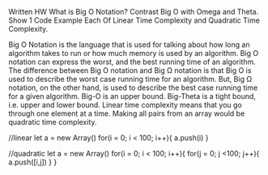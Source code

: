 Written HW What is Big O Notation? Contrast Big O with Omega and Theta. Show 1 Code Example Each Of Linear Time Complexity and Quadratic Time Complexity.

Big O Notation is the language that is used for talking about how long an algorithm takes to run or how much memory is used by an algorithm. Big O notation can express the worst, and the best running time of an algorithm. The difference between Big O notation and Big Ω notation is that Big O is used to describe the worst case running time for an algorithm. But, Big Ω notation, on the other hand, is used to describe the best case running time for a given algorithm. Big-O is an upper bound. Big-Theta is a tight bound, i.e. upper and lower bound. Linear time complexity means that you go through one element at a time. Making all pairs from an array would be quadratic time complexity. 

//linear
let a = new Array()
for(i = 0; i < 100; i++){
    a.push(i)
}

//quadratic
let a = new Array()
for(i = 0; i < 100; i++){
    for(j = 0; j <100; j++){
        a.push([i,j])
    }
}